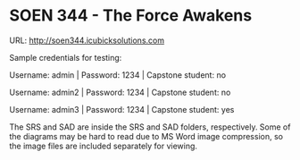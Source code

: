 # SOEN 344 - The Force Awakens

URL: http://soen344.icubicksolutions.com

Sample credentials for testing:

Username: admin | Password: 1234 | Capstone student: no

Username: admin2 | Password: 1234 | Capstone student: no

Username: admin3 | Password: 1234 | Capstone student: yes

The SRS and SAD are inside the SRS and SAD folders, respectively. Some of the diagrams may be hard to read due to MS Word image compression, so the image files are included separately for viewing. 
